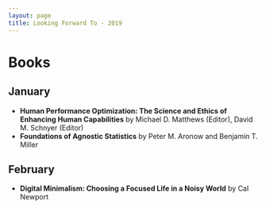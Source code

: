 ```yaml
---
layout: page
title: Looking Forward To - 2019
---
```


# Books

## January 

- **Human Performance Optimization: The Science and Ethics of Enhancing Human Capabilities** by Michael D. Matthews (Editor), David M. Schnyer (Editor) 
- **Foundations of Agnostic Statistics** by Peter M. Aronow and Benjamin T. Miller

## February 

- **Digital Minimalism: Choosing a Focused Life in a Noisy World** by Cal Newport
